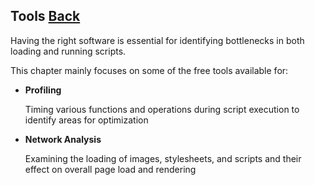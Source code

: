 ## Tools [Back](./../high_performance.md)

Having the right software is essential for identifying bottlenecks in both loading and running scripts.

This chapter mainly focuses on some of the free tools available for:

- **Profiling**

    Timing various functions and operations during script execution to identify areas for optimization

- **Network Analysis**

    Examining the loading of images, stylesheets, and scripts and their effect on overall page load and rendering
